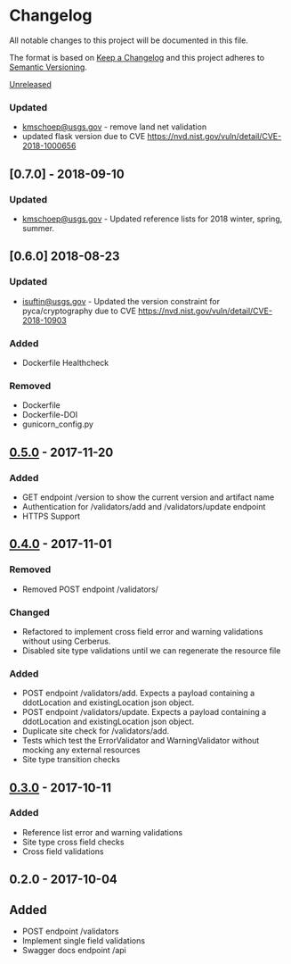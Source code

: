 # Changelog
All notable changes to this project will be documented in this file.

The format is based on [Keep a Changelog](http://keepachangelog.com/en/1.0.0/)
and this project adheres to [Semantic Versioning](http://semver.org/spec/v2.0.0.html).

[Unreleased]

### Updated
- kmschoep@usgs.gov - remove land net validation
- updated flask version due to CVE https://nvd.nist.gov/vuln/detail/CVE-2018-1000656

## [0.7.0] - 2018-09-10
### Updated
- kmschoep@usgs.gov - Updated reference lists for 2018 winter, spring, summer.

## [0.6.0] 2018-08-23
### Updated
- isuftin@usgs.gov - Updated the version constraint for pyca/cryptography due to
CVE https://nvd.nist.gov/vuln/detail/CVE-2018-10903

### Added
- Dockerfile Healthcheck

### Removed
- Dockerfile
- Dockerfile-DOI
- gunicorn_config.py

## [0.5.0] - 2017-11-20
### Added
- GET endpoint /version to show the current version and artifact name
- Authentication for /validators/add and /validators/update endpoint
- HTTPS Support

## [0.4.0] - 2017-11-01
### Removed
- Removed POST endpoint /validators/

### Changed
- Refactored to implement cross field error and warning validations without using Cerberus.
- Disabled site type validations until we can regenerate the resource file

### Added
- POST endpoint /validators/add. Expects a payload containing a ddotLocation and existingLocation json object.
- POST endpoint /validators/update. Expects a payload containing a ddotLocation and existingLocation json object.
- Duplicate site check for /validators/add.
- Tests which test the ErrorValidator and WarningValidator without mocking any external resources
- Site type transition checks


## [0.3.0] - 2017-10-11

### Added
- Reference list error and warning validations
- Site type cross field checks
- Cross field validations

## 0.2.0 - 2017-10-04

## Added
- POST endpoint /validators
- Implement single field validations
- Swagger docs endpoint /api

[Unreleased]: https://github.com/USGS-CIDA/MLR-Validator/compare/MLR-Validator-0.5.0...master
[0.5.0]: https://github.com/USGS-CIDA/MLR-Validator/compare/MLR-Validator-0.4.0...MLR-Validator-0.5.0
[0.4.0]: https://github.com/USGS-CIDA/MLR-Validator/compare/MLR-Validator-0.3.0...MLR-Validator-0.4.0
[0.3.0]: https://github.com/USGS-CIDA/MLR-Validator/compare/MLR-Validator-0.2.0...MLR-Validator-0.3.0
